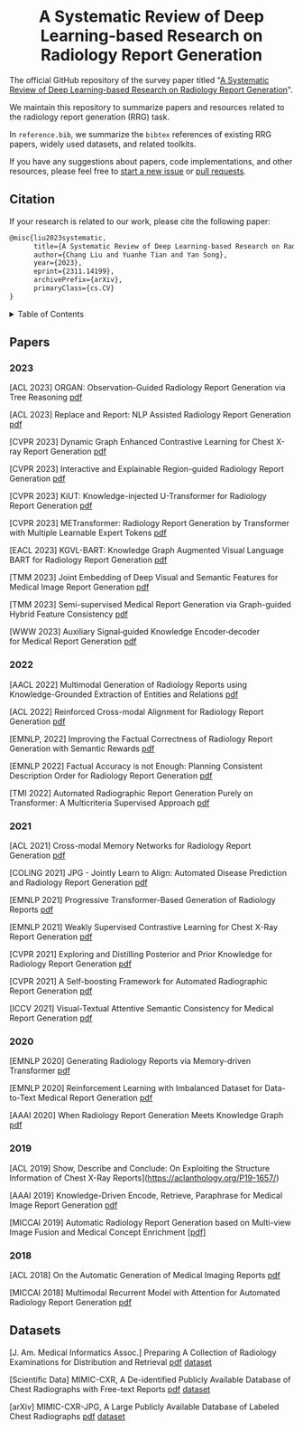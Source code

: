 <p align="center">
  <h1 align="center">A Systematic Review of Deep Learning-based Research on Radiology Report Generation</h1>

The official GitHub repository of the survey paper titled "[A Systematic Review of Deep Learning-based Research on Radiology Report Generation](https://arxiv.org/abs/2311.14199)".

We maintain this repository to summarize papers and resources related to the radiology report generation (RRG) task. 

In `reference.bib`, we summarize the `bibtex` references of existing RRG papers, widely used datasets, and related toolkits.

If you have any suggestions about papers, code implementations, and other resources, please feel free to [start a new issue](https://github.com/synlp/RRG-Review/issues) or [pull requests](https://github.com/synlp/RRG-Review/pulls).

## Citation

If your research is related to our work, please cite the following paper:

```markdown
@misc{liu2023systematic,
      title={A Systematic Review of Deep Learning-based Research on Radiology Report Generation}, 
      author={Chang Liu and Yuanhe Tian and Yan Song},
      year={2023},
      eprint={2311.14199},
      archivePrefix={arXiv},
      primaryClass={cs.CV}
}
```

<details><summary>Table of Contents</summary><p>

- [Citation](#citation)
- [Papers](#papers)
  - [2023](#2023)
  - [2022](#2022)
  - [2021](#2021)
  - [2020](#2020)
  - [2019](#2019)
  - [2018](#2018)
- [Datasets](#datasets)
</p></details><p></p>

## Papers
### 2023

[ACL 2023] ORGAN: Observation-Guided Radiology Report Generation via Tree Reasoning [pdf](https://aclanthology.org/2023.acl-long.451/)

[ACL 2023] Replace and Report: NLP Assisted Radiology Report Generation [pdf](https://aclanthology.org/2023.findings-acl.683.pdf)

[CVPR 2023] Dynamic Graph Enhanced Contrastive Learning for Chest X-ray Report Generation [pdf](https://openaccess.thecvf.com/content/CVPR2023/papers/Li_Dynamic_Graph_Enhanced_Contrastive_Learning_for_Chest_X-Ray_Report_Generation_CVPR_2023_paper.pdf)

[CVPR 2023] Interactive and Explainable Region-guided Radiology Report Generation [pdf](https://openaccess.thecvf.com/content/CVPR2023/papers/Tanida_Interactive_and_Explainable_Region-Guided_Radiology_Report_Generation_CVPR_2023_paper.pdf)

[CVPR 2023] KiUT: Knowledge-injected U-Transformer for Radiology Report Generation [pdf](https://openaccess.thecvf.com/content/CVPR2023/papers/Huang_KiUT_Knowledge-Injected_U-Transformer_for_Radiology_Report_Generation_CVPR_2023_paper.pdf)

[CVPR 2023] METransformer: Radiology Report Generation by Transformer with Multiple Learnable Expert Tokens [pdf](https://openaccess.thecvf.com/content/CVPR2023/papers/Wang_METransformer_Radiology_Report_Generation_by_Transformer_With_Multiple_Learnable_Expert_CVPR_2023_paper.pdf)

[EACL 2023] KGVL-BART: Knowledge Graph Augmented Visual Language BART for Radiology Report Generation [pdf](https://aclanthology.org/2023.eacl-main.246/)

[TMM 2023] Joint Embedding of Deep Visual and Semantic Features for Medical Image Report Generation [pdf](https://ieeexplore.ieee.org/document/9606584)

[TMM 2023] Semi-supervised Medical Report Generation via Graph-guided Hybrid Feature Consistency [pdf](https://ieeexplore.ieee.org/document/10119200)

[WWW 2023] Auxiliary Signal‑guided Knowledge Encoder‑decoder for Medical Report Generation [pdf](https://arxiv.org/abs/2006.03744)


### 2022

[AACL 2022] Multimodal Generation of Radiology Reports using Knowledge-Grounded Extraction of Entities and Relations [pdf](https://aclanthology.org/2022.aacl-main.47/)

[ACL 2022] Reinforced Cross-modal Alignment for Radiology Report Generation [pdf](https://aclanthology.org/2022.findings-acl.38/)

[EMNLP, 2022] Improving the Factual Correctness of Radiology Report Generation with Semantic Rewards [pdf](https://aclanthology.org/2022.findings-emnlp.319/)

[EMNLP 2022] Factual Accuracy is not Enough: Planning Consistent Description Order for Radiology Report Generation [pdf](https://aclanthology.org/2022.emnlp-main.480/)

[TMI 2022] Automated Radiographic Report Generation Purely on Transformer: A Multicriteria Supervised Approach [pdf](https://ieeexplore.ieee.org/document/9768661)


### 2021

[ACL 2021] Cross-modal Memory Networks for Radiology Report Generation [pdf](https://aclanthology.org/2021.acl-long.459.pdf)

[COLING 2021] JPG - Jointly Learn to Align: Automated Disease Prediction and Radiology Report Generation [pdf](https://aclanthology.org/2022.coling-1.523/)

[EMNLP 2021] Progressive Transformer-Based Generation of Radiology Reports [pdf](https://aclanthology.org/2021.findings-emnlp.241/)

[EMNLP 2021] Weakly Supervised Contrastive Learning for Chest X-Ray Report Generation [pdf](https://aclanthology.org/2021.findings-emnlp.336.pdf)

[CVPR 2021] Exploring and Distilling Posterior and Prior Knowledge for Radiology Report Generation [pdf](https://openaccess.thecvf.com/content/CVPR2021/papers/Liu_Exploring_and_Distilling_Posterior_and_Prior_Knowledge_for_Radiology_Report_CVPR_2021_paper.pdf)

[CVPR 2021] A Self-boosting Framework for Automated Radiographic Report Generation [pdf](https://openaccess.thecvf.com/content/CVPR2021/papers/Wang_A_Self-Boosting_Framework_for_Automated_Radiographic_Report_Generation_CVPR_2021_paper.pdf)

[ICCV 2021] Visual-Textual Attentive Semantic Consistency for Medical Report Generation [pdf](https://openaccess.thecvf.com/content/ICCV2021/papers/Zhou_Visual-Textual_Attentive_Semantic_Consistency_for_Medical_Report_Generation_ICCV_2021_paper.pdf)

### 2020

[EMNLP 2020] Generating Radiology Reports via Memory-driven Transformer [pdf](https://aclanthology.org/2020.emnlp-main.112/)

[EMNLP 2020] Reinforcement Learning with Imbalanced Dataset for Data-to-Text Medical Report Generation [pdf](https://aclanthology.org/2020.findings-emnlp.202/)

[AAAI 2020] When Radiology Report Generation Meets Knowledge Graph [pdf](https://arxiv.org/abs/2002.08277)

### 2019

[ACL 2019] Show, Describe and Conclude: On Exploiting the Structure Information of Chest X-Ray Reports](https://aclanthology.org/P19-1657/)

[AAAI 2019] Knowledge-Driven Encode, Retrieve, Paraphrase for Medical Image Report Generation [pdf](https://ojs.aaai.org/index.php/AAAI/article/view/4637/4515)

[MICCAI 2019] Automatic Radiology Report Generation based on Multi-view Image Fusion and Medical Concept Enrichment [[pdf]](https://link.springer.com/chapter/10.1007/978-3-030-32226-7_80)

### 2018

[ACL 2018] On the Automatic Generation of Medical Imaging Reports [pdf](https://aclanthology.org/P18-1240/)

[MICCAI 2018] Multimodal Recurrent Model with Attention for Automated Radiology Report Generation [pdf](https://link.springer.com/chapter/10.1007/978-3-030-00928-1_52)


## Datasets

[J. Am. Medical Informatics Assoc.] Preparing A Collection of Radiology Examinations for Distribution and Retrieval [pdf](https://pubmed.ncbi.nlm.nih.gov/26133894/) [dataset](https://openi.nlm.nih.gov/faq)

[Scientific Data] MIMIC-CXR, A De-identified Publicly Available Database of Chest Radiographs with Free-text Reports [pdf](https://www.nature.com/articles/s41597-019-0322-0) [dataset](https://physionet.org/content/mimic-cxr/1.0.0/)

[arXiv] MIMIC-CXR-JPG, A Large Publicly Available Database of Labeled Chest Radiographs [pdf](https://arxiv.org/abs/1901.07042) [dataset](https://physionet.org/content/mimic-cxr/2.0.0/)

